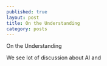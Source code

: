 ```yaml
---
published: true
layout: post
title: On the Understanding
category: posts
---
```


On the Understanding

We see lot of discussion about AI and 

